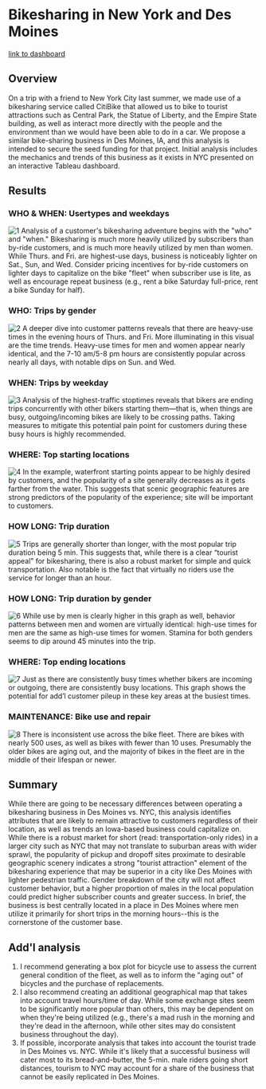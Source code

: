 # Bikesharing in New York and Des Moines
[link to dashboard](https://public.tableau.com/app/profile/chandler.kaiden/viz/NYC_Citibike_Challenge_16235648593520/Story1 "link to dashboard")

## Overview
On a trip with a friend to New York City last summer, we made use of a bikesharing service called CitiBike that allowed us to bike to tourist attractions such as Central Park, the Statue of Liberty, and the Empire State building, as well as interact more directly with the people and the environment than we would have been able to do in a car.  We propose a similar bike-sharing business in Des Moines, IA, and this analysis is intended to secure the seed funding for that project.  Initial analysis includes the mechanics and trends of this business as it exists in NYC presented on an interactive Tableau dashboard.

## Results

### WHO & WHEN: Usertypes and weekdays
![1](https://github.com/crkaide/bikesharing/blob/main/images/1.png?raw=true)
Analysis of a customer's bikesharing adventure begins with the "who" and "when."  Bikesharing is much more heavily utilized by subscribers than by-ride customers, and is much more heavily utilized by men than women.  While Thurs. and Fri. are highest-use days, business is noticeably lighter on Sat., Sun, and Wed.  Consider pricing incentives for by-ride customers on lighter days to capitalize on the bike "fleet" when subscriber use is lite, as well as encourage repeat business (e.g., rent a bike Saturday full-price, rent a bike Sunday for half).

### WHO: Trips by gender
![2](https://github.com/crkaide/bikesharing/blob/main/images/2.png?raw=true)
A deeper dive into customer patterns reveals that there are heavy-use times in the evening hours of Thurs. and Fri.  More illuminating in this visual are the time trends.  Heavy-use times for men and women appear nearly identical, and the 7-10 am/5-8 pm hours are consistently popular across nearly all days, with notable dips on Sun. and Wed.

### WHEN: Trips by weekday
![3](https://github.com/crkaide/bikesharing/blob/main/images/3.png?raw=true)
Analysis of the highest-traffic stoptimes reveals that bikers are ending trips concurrently with other bikers starting them—that is, when things are busy, outgoing/incoming bikes are likely to be crossing paths.  Taking measures to mitigate this potential pain point for customers during these busy hours is highly recommended.

### WHERE: Top starting locations
![4](https://github.com/crkaide/bikesharing/blob/main/images/4.png?raw=true)
In the example, waterfront starting points appear to be highly desired by customers, and the popularity of a site generally decreases as it gets farther from the water.  This suggests that scenic geographic features are strong predictors of the popularity of the experience; site will be important to customers.

### HOW LONG: Trip duration
![5](https://github.com/crkaide/bikesharing/blob/main/images/5.png?raw=true)
Trips are generally shorter than longer, with the most popular trip duration being 5 min.  This suggests that, while there is a clear “tourist appeal” for bikesharing, there is also a robust market for simple and quick transportation.  Also notable is the fact that virtually no riders use the service for longer than an hour.

### HOW LONG: Trip duration by gender
![6](https://github.com/crkaide/bikesharing/blob/main/images/6.png?raw=true)
While use by men is clearly higher in this graph as well, behavior patterns between men and women are virtually identical:  high-use times for men are the same as high-use times for women.  Stamina for both genders seems to dip around 45 minutes into the trip.

### WHERE: Top ending locations
![7](https://github.com/crkaide/bikesharing/blob/main/images/7.png?raw=true)
Just as there are consistently busy times whether bikers are incoming or outgoing, there are consistently busy locations.  This graph shows the potential for add’l customer pileup in these key areas at the busiest times.

### MAINTENANCE: Bike use and repair
![8](https://github.com/crkaide/bikesharing/blob/main/images/8.png?raw=true)
There is inconsistent use across the bike fleet.  There are bikes with nearly 500 uses, as well as bikes with fewer than 10 uses.  Presumably the older bikes are aging out, and the majority of bikes in the fleet are in the middle of their lifespan or newer.

## Summary
While there are going to be necessary differences between operating a bikesharing business in Des Moines vs. NYC, this analysis identifies attributes that are likely to remain attractive to customers regardless of their location, as well as trends an Iowa-based business could capitalize on.  While there is a robust market for short (read: transportation-only rides) in a larger city such as NYC that may not translate to suburban areas with wider sprawl, the popularity of pickup and dropoff sites proximate to desirable geographic scenery indicates a strong "tourist attraction" element of the bikesharing experience that may be superior in a city like Des Moines with lighter pedestrian traffic.  Gender breakdown of the city will not affect customer behavior, but a higher proportion of males in the local population could predict higher subscriber counts and greater success.  In brief, the business is best centrally located in a place in Des Moines where men utilize it primarily for short trips in the morning hours--this is the cornerstone of the customer base.

## Add'l analysis
1. I recommend generating a box plot for bicycle use to assess the current general condition of the fleet, as well as to inform the "aging out" of bicycles and the purchase of replacements.
2. I also recommend creating an additional geographical map that takes into account travel hours/time of day.  While some exchange sites seem to be significantly more popular than others, this may be dependent on when they're being utilized (e.g., there's a mad rush in the morning and they're dead in the afternoon, while other sites may do consistent business throughout the day).
3. If possible, incorporate analysis that takes into account the tourist trade in Des Moines vs. NYC.  While it's likely that a successful business will cater most to its bread-and-butter, the 5-min. male riders going short distances, tourism to NYC may account for a share of the business that cannot be easily replicated in Des Moines.
